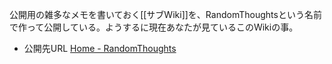 公開用の雑多なメモを書いておく[[サブWiki]]を、RandomThoughtsという名前で作って公開している。ようするに現在あなたが見ているこのWikiの事。

- 公開先URL [Home - RandomThoughts](https://karino2.github.io/RandomThoughts/Home) 